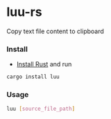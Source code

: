 # luu-rs
Copy text file content to clipboard

### Install
- [Install Rust](https://www.rust-lang.org/tools/install) and run
```bash
cargo install luu
```

### Usage
```bash
luu [source_file_path]
```
